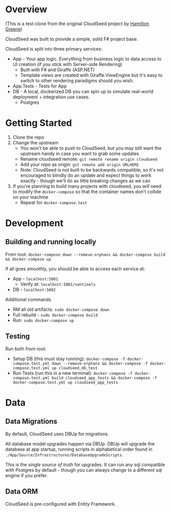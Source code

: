
# Overview

(This is a test clone from the original CloudSeed project by [Hamilton Greene](https://github.com/HAMY-LABS))

CloudSeed was built to provide a simple, solid F# project base.

CloudSeed is split into three primary services:

* App - Your app logic. Everything from business logic to data access to UI creation (if you stick with Server-side Rendering)
    * Built with F# and Giraffe (ASP.NET)
    * Template views are created with Giraffe.ViewEngine but it's easy to switch to other rendering paradigms should you wish.
* App.Tests - Tests for App
* DB - A local, dockerized DB you can spin up to simulate real-world deployment + integration use cases.
    * Postgres

# Getting Started

1. Clone the repo
2. Change the upstream
    * You won't be able to push to CloudSeed, but you may still want the upstream handy in case you want to grab some updates
    * Rename cloudseed remote: `git remote rename origin cloudseed`
    * Add your repo as origin: `git remote add origin URLHERE`
    * Note: CloudSeed is not built to be backwards compatible, so it's not encouraged to blindly do an update and expect things to work exactly - though we'll do as little breaking changes as we can
3. If you're planning to build many projects with cloudseed, you will need to modify the `docker-compose` so that the container names don't collide on your machine
    * Repeat for `docker-compose.test`

# Development

## Building and running locally

From root: `docker-compose down --remove-orphans && docker-compose build && docker-compose up`

If all goes smoothly, you should be able to access each service at:

* App - `localhost:5001`
    * Verify at: `localhost:5001/sentinels`
* DB - `localhost:5002`

Additional commands

* RM all old artifacts: `sudo docker-compose down`
* Full rebuild - `sudo docker-compose build`
* Run: `sudo docker-compose up`

## Testing

Run both from root:

* Setup DB (this must stay running): `docker-compose -f docker-compose.test.yml down --remove-orphans && docker-compose -f docker-compose.test.yml up cloudseed_db_test`
* Run Tests (run this in a new terminal): `docker-compose -f docker-compose.test.yml build cloudseed_app_tests && docker-compose -f docker-compose.test.yml up cloudseed_app_tests`

# Data

## Data Migrations

By default, CloudSeed uses DBUp for migrations.

All database model upgrades happen via DBUp. DBUp will upgrade the database at app startup, running scripts in alphabetical order found in `./App/Source/Infrastructures/DatabaseUpgradeScripts`. 

This is the _single source of truth_ for upgrades. It can run any sql compatible with Postgres by default - though you can always change to a different sql engine if you prefer.

## Data ORM

CloudSeed is pre-configured with Entity Framework. 